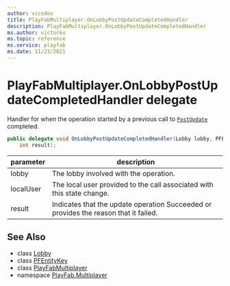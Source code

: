 ```yaml
---
author: vicodex
title: PlayFabMultiplayer.OnLobbyPostUpdateCompletedHandler
description: PlayFabMultiplayer.OnLobbyPostUpdateCompletedHandler
ms.author: victorku
ms.topic: reference
ms.service: playfab
ms.date: 11/23/2021
---
```


# PlayFabMultiplayer.OnLobbyPostUpdateCompletedHandler delegate

Handler for when the operation started by a previous call to [`PostUpdate`](./Lobby/PostUpdate.md) completed.

```csharp
public delegate void OnLobbyPostUpdateCompletedHandler(Lobby lobby, PFEntityKey localUser, 
    int result);
```

| parameter | description |
| --- | --- |
| lobby | The lobby involved with the operation. |
| localUser | The local user provided to the call associated with this state change. |
| result | Indicates that the update operation Succeeded or provides the reason that it failed. |

## See Also

* class [Lobby](./Lobby.md)
* class [PFEntityKey](./PFEntityKey.md)
* class [PlayFabMultiplayer](./PlayFabMultiplayer.md)
* namespace [PlayFab.Multiplayer](../PlayFabMultiplayerSDK.md)

